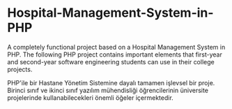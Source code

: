 # Hospital-Management-System-in-PHP
A completely functional project based on a Hospital Management System in PHP.
The following PHP project contains important elements that first-year and second-year software engineering students can use in their college projects.

PHP'ile bir Hastane Yönetim Sistemine dayalı tamamen işlevsel bir proje.
Birinci sınıf ve ikinci sınıf yazılım mühendisliği öğrencilerinin üniversite projelerinde kullanabilecekleri önemli öğeler içermektedir.

